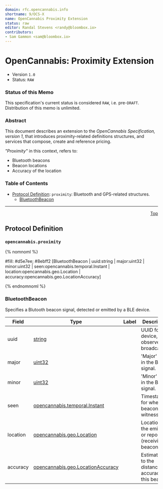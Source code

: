 ```yaml
---
domain: rfc.opencannabis.info
shortname: 9/OCS-X
name: OpenCannabis Proximity Extension
status: raw
editor: Randal Stevens <randy@bloombox.io>
contributors:
- Sam Gammon <sam@bloombox.io>
---
```


<a name="top"/>

# OpenCannabis: Proximity Extension
- Version `1.0`
- Status: `RAW`

### Status of this Memo

This specification's current status is considered `RAW`, i.e. pre-`DRAFT`. Distribution of this memo is unlimited.

### Abstract

This document describes an extension to the _OpenCannabis Specification, version 1_, that introduces proximity-related
definitions structures, and services that compose, create and reference pricing.

_"Proximity"_ in this context, refers to:
- Bluetooth beacons
- Beacon locations
- Accuracy of the location


### Table of Contents
- [Protocol Definition](#Protocol-Definition): `proximity`: Bluetooth and GPS-related structures.
    - [BluetoothBeacon](#opencannabis.proximity.BluetoothBeacon)

----

<a name="proximity/BluetoothBeacon.proto"/>
<p align="right"><a href="#top">Top</a></p>

## Protocol Definition
### `opencannabis.proximity`

{% nomnoml %}

#fill: #d5e7ee; #8ebff2
[BluetoothBeacon
  | uuid:string
  | major:uint32
  | minor:uint32
  | seen:opencannabis.temporal.Instant
  | location:opencannabis.geo.Location
  | accuracy:opencannabis.geo.LocationAccuracy]

{% endnomnoml %}

### BluetoothBeacon
Specifies a Blutooth beacon signal, detected or emitted by a BLE device.


| Field | Type | Label | Description |
| ----- | ---- | ----- | ----------- |
| uuid | [string](#string) |  | UUID for the device, as observed or broadcasted. |
| major | [uint32](#uint32) |  | &#39;Major&#39; value in the BLE signal. |
| minor | [uint32](#uint32) |  | &#39;Minor&#39; value in the BLE signal. |
| seen | [opencannabis.temporal.Instant](#opencannabis.temporal.Instant) |  | Timestamp for when this beacon was witnessed. |
| location | [opencannabis.geo.Location](#opencannabis.geo.Location) |  | Location of the emitting or reporting (receiving) beacon. |
| accuracy | [opencannabis.geo.LocationAccuracy](#opencannabis.geo.LocationAccuracy) |  | Estimate as to the distance accuracy of this beacon. |
